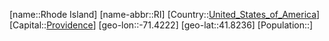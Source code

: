 ﻿---
location: [41.8236,-71.4222]
type: State
tags:
- geo/State


SpocWebEntityId: 36065
isDeleted: false
confidential: public

---
[name::Rhode Island]
[name-abbr::RI]
[Country::[United_States_of_America](geo/Continent/North-America/United_States_of_America.md)]
[Capital::[Providence](geo/Continent/North-America/United_States_of_America/Rhode_Island/Providence.md)]
[geo-lon::-71.4222]
[geo-lat::41.8236]
[Population::]

